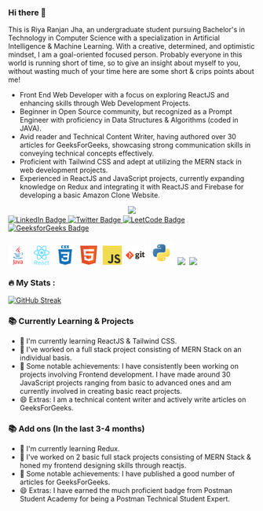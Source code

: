 ### Hi there 👋

This is Riya Ranjan Jha, an undergraduate student pursuing Bachelor's in Technology in Computer Science with a specialization in Artificial Intelligence & Machine Learning. With a creative, determined, and optimistic mindset, I am a goal-oriented focused person. Probably everyone in this world is running short of time, so to give an insight about myself to you, without wasting much of your time here are some short & crips points about me!

- Front End Web Developer with a focus on exploring ReactJS and enhancing skills through Web Development Projects.
- Beginner in Open Source community, but recognized as a Prompt Engineer with proficiency in Data Structures & Algorithms (coded in JAVA).
- Avid reader and Technical Content Writer, having authored over 30 articles for GeeksForGeeks, showcasing strong communication skills in conveying technical concepts effectively.
- Proficient with Tailwind CSS and adept at utilizing the MERN stack in web development projects.
- Experienced in ReactJS and JavaScript projects, currently expanding knowledge on Redux and integrating it with ReactJS and Firebase for developing a basic Amazon Clone Website.


<div id="header" align="center">
  <img src="https://github.githubassets.com/assets/github-octocat-13c86b8b336d.png" />
</div>

<div id="badges">
  <a href="www.linkedin.com/in/riya-ranjan-jha-751688249">
    <img src="https://img.shields.io/badge/LinkedIn-blue?style=for-the-badge&logo=linkedin&logoColor=white" alt="LinkedIn Badge"/>
  </a>
  <a href="https://twitter.com/RiyaJha25892">
    <img src="https://img.shields.io/badge/Twitter-blue?style=for-the-badge&logo=twitter&logoColor=white" alt="Twitter Badge"/>
  </a>
  <!-- LeetCode Badge -->
  <a href="https://leetcode.com/riya-rjha/" target="_blank">
    <img src="https://img.shields.io/badge/LeetCode-FFA116?style=for-the-badge&logo=leetcode&logoColor=black" alt="LeetCode Badge"/>
  </a>
  <!-- GeeksforGeeks Badge -->
  <a href="https://auth.geeksforgeeks.org/user/riyarjha/?utm_source=geeksforgeeks&utm_medium=my_profile&utm_campaign=auth_user" target="_blank">
    <img src="https://img.shields.io/badge/GeeksforGeeks-0F9D58?style=for-the-badge&logo=geeksforgeeks&logoColor=white" alt="GeeksforGeeks Badge"/>
  </a>
</div>
<br>
<!-- Languages & Tools Section -->
<div>
  <img src="https://github.com/devicons/devicon/blob/master/icons/java/java-original-wordmark.svg" title="Java" alt="Java" width="40" height="40"/>&nbsp;
  <img src="https://github.com/devicons/devicon/blob/master/icons/react/react-original-wordmark.svg" title="React" alt="React" width="40" height="40"/>&nbsp;
  <img src="https://github.com/devicons/devicon/blob/master/icons/css3/css3-plain-wordmark.svg" title="CSS3" alt="CSS" width="40" height="40"/>&nbsp;
  <img src="https://github.com/devicons/devicon/blob/master/icons/html5/html5-original.svg" title="HTML5" alt="HTML" width="40" height="40"/>&nbsp;
  <img src="https://github.com/devicons/devicon/blob/master/icons/javascript/javascript-original.svg" title="JavaScript" alt="JavaScript" width="40" height="40"/>&nbsp;
  <img src="https://github.com/devicons/devicon/blob/master/icons/git/git-original-wordmark.svg" title="Git" alt="Git" width="40" height="40"/>&nbsp;
  <img width=50px src="https://raw.githubusercontent.com/github/explore/80688e429a7d4ef2fca1e82350fe8e3517d3494d/topics/python/python.png">&nbsp;
  <img width=50px src="https://upload.wikimedia.org/wikipedia/commons/1/18/C_Programming_Language.svg">&nbsp;
  <img width=50px src="https://brandslogos.com/wp-content/uploads/images/large/java-logo-1.png">&nbsp;
</div>


<!-- My Stats Section -->
### :fire: My Stats :

[![GitHub Streak](http://github-readme-streak-stats.herokuapp.com?user=riya-rjha&theme=dark&background=000000)](https://git.io/streak-stats)


<!-- Learning & Projects Section -->
### :books: Currently Learning & Projects

- 🌱 I'm currently learning ReactJS & Tailwind CSS.
- 🔭 I've worked on a full stack project consisting of MERN Stack on an individual basis.
- 🚀 Some notable achievements: I have consistently been working on projects involving Frontend development. I have made around 30 JavaScript projects ranging from basic to advanced ones and am currently involved in creating basic react projects. 
- 😄 Extras: I am a technical content writer and actively write articles on GeeksForGeeks.

 ### :books: Add ons (In the last 3-4 months)

 - 🌱 I'm currently learning Redux.
- 🔭 I've worked on 2 basic full stack projects consisting of MERN Stack & honed my frontend designing skills through reactjs.
- 🚀 Some notable achievements: I have published a good number of articles for GeeksForGeeks.
- 😄 Extras: I have earned the much proficient badge from Postman Student Academy for being a Postman Technical Student Expert.
